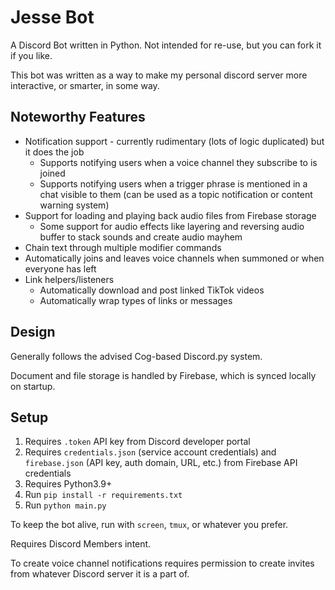 # Jesse Bot

A Discord Bot written in Python. Not intended for re-use, but you can fork it if you like.

This bot was written as a way to make my personal discord server more interactive, or smarter, in some way.

## Noteworthy Features

- Notification support - currently rudimentary (lots of logic duplicated) but it does the job
  - Supports notifying users when a voice channel they subscribe to is joined
  - Supports notifying users when a trigger phrase is mentioned in a chat visible to them (can be used as a topic notification or content warning system)
- Support for loading and playing back audio files from Firebase storage
  - Some support for audio effects like layering and reversing audio buffer to stack sounds and create audio mayhem
- Chain text through multiple modifier commands
- Automatically joins and leaves voice channels when summoned or when everyone has left
- Link helpers/listeners
  - Automatically download and post linked TikTok videos
  - Automatically wrap types of links or messages

## Design

Generally follows the advised Cog-based Discord.py system.

Document and file storage is handled by Firebase, which is synced locally on startup.

## Setup

1. Requires `.token` API key from Discord developer portal
2. Requires `credentials.json` (service account credentials) and `firebase.json` (API key, auth domain, URL, etc.) from Firebase API credentials
3. Requires Python3.9+
4. Run `pip install -r requirements.txt`
5. Run `python main.py`

To keep the bot alive, run with `screen`, `tmux`, or whatever you prefer.

Requires Discord Members intent.

To create voice channel notifications requires permission to create invites from whatever Discord server it is a part of.
